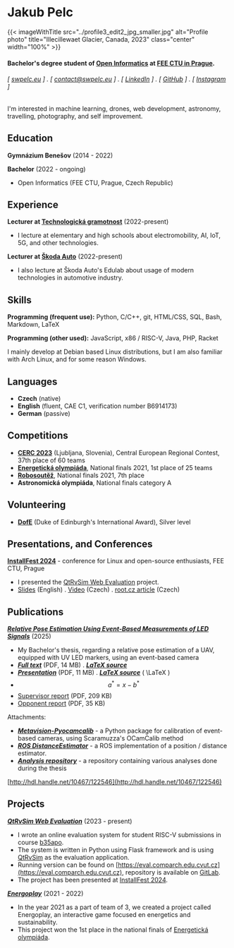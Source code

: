 Jakub Pelc
======

{{< imageWithTitle src="../profile3_edit2_jpg_smaller.jpg" alt="Profile photo" title="Illecillewaet Glacier, Canada, 2023" class="center" width="100%" >}}



#### Bachelor's degree student of [Open Informatics](https://oi.fel.cvut.cz/cs/) at [FEE CTU in Prague](https://fel.cvut.cz/cs). 
###### [ [swpelc.eu](https://swpelc.eu) ] . [ [contact@swpelc.eu](mailto:contact@swpelc.eu) ] . [ [LinkedIn](https://www.linkedin.com/in/jakub-pelc-a74828235/) ] . [ [GitHub](https://github.com/kubakubakuba) ] . [ [Instagram](https://www.instagram.com/pelc.jakub/) ]

I'm interested in machine learning, drones, web development, astronomy, travelling, photography, and self improvement.

Education
---------
**Gymnázium Benešov** (2014 - 2022)

**Bachelor** (2022 - ongoing)

- Open Informatics (FEE CTU, Prague, Czech Republic)

Experience
---------
**Lecturer at [Technologická gramotnost](https://www.technologicka-gramotnost.cz/)** (2022-present)

- I lecture at elementary and high schools about electromobility, AI, IoT, 5G, and other technologies.

**Lecturer at [Škoda Auto](../edulab)** (2022-present)
- I also lecture at Škoda Auto's Edulab about usage of modern technologies in automotive industry.

Skills
------
**Programming (frequent use):** Python, C/C++, git, HTML/CSS, SQL, Bash, Markdown, LaTeX

**Programming (other used):** JavaScript, x86 / RISC-V, Java, PHP, Racket

I mainly develop at Debian based Linux distributions, but I am also familiar with Arch Linux, and for some reason Windows.

Languages
------
- **Czech** (native)
- **English** (fluent, CAE C1, verification number B6914173)
- **German** (passive)

Competitions
------
- [**CERC 2023**](https://cerc.acm.si/) (Ljubljana, Slovenia), Central European Regional Contest, 37th place of 60 teams
- [**Energetická olympiáda**](https://www.energeticka-gramotnost.cz/olympi%C3%A1da), National finals 2021, 1st place of 25 teams
- [**Robosoutěž**](https://robosoutez.fel.cvut.cz/robosoutez-2021-pro-stredoskolske-tymy), National finals 2021, 7th place
- **Astronomická olympiáda**, National finals category A

Volunteering
------
- [**DofE**](https://www.dofe.org/) (Duke of Edinburgh's International Award), Silver level

Presentations, and Conferences
------
**[InstallFest 2024](../if24)** - conference for Linux and open-source enthusiasts, FEE CTU, Prague
- I presented the [QtRvSim Web Evaluation](../web_eval) project.
- [Slides](../if24slides.pdf) (English) . [Video](https://www.youtube.com/watch?v=1XQR8E8omCE&list=PLub6xBWO8gV8AG4kBn5W-QkMnTcdAPqvn&index=7) (Czech) . [root.cz article](https://www.root.cz/clanky/kurz-preziti-s-linuxem-otevreny-hardware-meni-spolecnost-a-tucnak-v-telefonu-zapisky-z-installfestu/galerie-24334-106/#h22) (Czech)


Publications
--------
**[*Relative Pose Estimation Using Event-Based Measurements of LED Signals*](http://hdl.handle.net/10467/122546)** (2025)
- My Bachelor's thesis, regarding a relative pose estimation of a UAV, equipped with UV LED markers, using an event-based camera
- **[*Full text*](../bachelor/F3-BP-2025-Pelc-Jakub-Relative_Pose_Estimation_Using_Event_Based_Measurements_of_LED_Signals.pdf)** (PDF, 14 MB) . **[*LaTeX source*](https://github.com/kubakubakuba/Bachelor-Thesis)**
- **[*Presentation*](../bachelor/defense_slides)** (PDF, 11 MB) . **[*LaTeX source*](https://github.com/kubakubakuba/Bachelor-Thesis/tree/main/slides)** \( \LaTeX \)
- $$a^*=x-b^*$$
- [Supervisor report](../bachelor/F3-BP-2025-posudek-Vrba_Vojtech.pdf) (PDF, 209 KB)
- [Opponent report](../bachelor/F3-BP-2025-posudek-Kubicek_Ondrej.pdf) (PDF, 35 KB)

Attachments:
- **[*Metavision-Pyocamcalib*](https://github.com/kubakubakuba/metavision-pyocamcalib)** - a Python package for calibration of event-based cameras, using Scaramuzza's OCamCalib method
- **[*ROS DistanceEstimator*](https://github.com/kubakubakuba/ros-event-distance)** - a ROS implementation of a position / distance estimator.
- **[*Analysis repository*](https://github.com/kubakubakuba/mrs-uvdar-distance-estimator)** - a repository containing various analyses done during the thesis

[http://hdl.handle.net/10467/122546](http://hdl.handle.net/10467/122546)

Projects
--------
**[*QtRvSim Web Evaluation*](../web_eval)** (2023 - present)

- I wrote an online evaluation system for student RISC-V submissions in course [b35apo](https://cw.fel.cvut.cz/b222/courses/b35apo/en/start).
- The system is written in Python using Flask framework and is using [QtRvSim](https://github.com/cvut/qtrvsim) as the evaluation application.
- Running version can be found on [https://eval.comparch.edu.cvut.cz](https://eval.comparch.edu.cvut.cz), repository is available on [GitLab](https://gitlab.fel.cvut.cz/b35apo/qtrvsim-eval-web).
- The project has been presented at [InstallFest 2024](../if24).

**[*Energoplay*](../energoplay)** (2021 - 2022)
- In the year 2021 as a part of team of 3, we created a project called Energoplay, an interactive game focused en energetics and sustainability.
- This project won the 1st place in the national finals of [Energetická olympiáda](https://www.energeticka-gramotnost.cz/olympi%C3%A1da).
